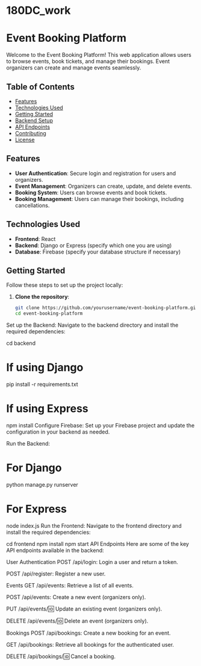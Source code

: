 # 180DC_work
# Event Booking Platform

Welcome to the Event Booking Platform! This web application allows users to browse events, book tickets, and manage their bookings. Event organizers can create and manage events seamlessly.

## Table of Contents
- [Features](#features)
- [Technologies Used](#technologies-used)
- [Getting Started](#getting-started)
- [Backend Setup](#backend-setup)
- [API Endpoints](#api-endpoints)
- [Contributing](#contributing)
- [License](#license)

## Features
- **User Authentication**: Secure login and registration for users and organizers.
- **Event Management**: Organizers can create, update, and delete events.
- **Booking System**: Users can browse events and book tickets.
- **Booking Management**: Users can manage their bookings, including cancellations.

## Technologies Used
- **Frontend**: React
- **Backend**: Django or Express (specify which one you are using)
- **Database**: Firebase (specify your database structure if necessary)

## Getting Started
Follow these steps to set up the project locally:

1. **Clone the repository**: 
   ```bash
   git clone https://github.com/yourusername/event-booking-platform.git
   cd event-booking-platform
Set up the Backend: Navigate to the backend directory and install the required dependencies:


cd backend
# If using Django
pip install -r requirements.txt
# If using Express
npm install
Configure Firebase: Set up your Firebase project and update the configuration in your backend as needed.

Run the Backend:


# For Django
python manage.py runserver
# For Express
node index.js
Run the Frontend: Navigate to the frontend directory and install the required dependencies:




cd frontend
npm install
npm start
API Endpoints
Here are some of the key API endpoints available in the backend:

User Authentication
POST /api/login: Login a user and return a token.

POST /api/register: Register a new user.

Events
GET /api/events: Retrieve a list of all events.

POST /api/events: Create a new event (organizers only).

PUT /api/events/:id: Update an existing event (organizers only).

DELETE /api/events/:id: Delete an event (organizers only).

Bookings
POST /api/bookings: Create a new booking for an event.

GET /api/bookings: Retrieve all bookings for the authenticated user.

DELETE /api/bookings/:id: Cancel a booking.
